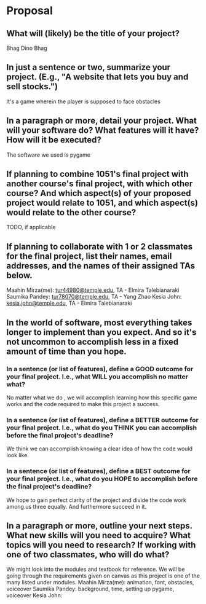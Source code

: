 # Proposal

## What will (likely) be the title of your project?

Bhag Dino Bhag

## In just a sentence or two, summarize your project. (E.g., "A website that lets you buy and sell stocks.")

It's a game wherein the player is supposed to face obstacles

## In a paragraph or more, detail your project. What will your software do? What features will it have? How will it be executed?

The software we used is pygame
## If planning to combine 1051's final project with another course's final project, with which other course? And which aspect(s) of your proposed project would relate to 1051, and which aspect(s) would relate to the other course?

TODO, if applicable

## If planning to collaborate with 1 or 2 classmates for the final project, list their names, email addresses, and the names of their assigned TAs below.

Maahin Mirza(me): tur44980@temple.edu, TA - Elmira Talebianaraki
Saumika Pandey: tur78070@temple.edu, TA - Yang Zhao
Kesia John: kesia.john@temple.edu, TA - Elmira Talebianaraki

## In the world of software, most everything takes longer to implement than you expect. And so it's not uncommon to accomplish less in a fixed amount of time than you hope.

### In a sentence (or list of features), define a GOOD outcome for your final project. I.e., what WILL you accomplish no matter what?

No matter what we do , we will accomplish learning how this specific game works and the code required to make this project a success.

### In a sentence (or list of features), define a BETTER outcome for your final project. I.e., what do you THINK you can accomplish before the final project's deadline?

We think we can accomplish knowing a clear idea of how the code would look like.

### In a sentence (or list of features), define a BEST outcome for your final project. I.e., what do you HOPE to accomplish before the final project's deadline?

We hope to gain perfect clarity of the project and divide the code work among us three equally. And furthermore succeed in it.

## In a paragraph or more, outline your next steps. What new skills will you need to acquire? What topics will you need to research? If working with one of two classmates, who will do what?

We might look into the modules and textbook for reference. We will be going through the requirements given on canvas as this project is one of the many listed under modules.
Maahin Mirza(me): animation, font, obstacles, voiceover
Saumika Pandey: background, time, setting up pygame, voiceover
Kesia John: 
